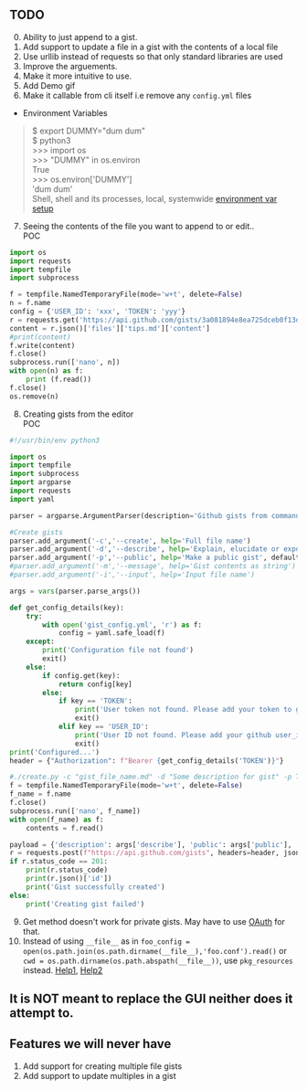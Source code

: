 ## TODO
0. Ability to just append to a gist.
1. Add support to update a file in a gist with the contents of a local file
2. Use urllib instead of requests so that only standard libraries are used
3. Improve the arguements.
4. Make it more intuitive to use.
5. Add Demo gif
6. Make it callable from cli itself i.e remove any `config.yml` files
 - Environment Variables
  >$ export DUMMY="dum dum" <br> $ python3 <br> >>> import os <br> >>> "DUMMY" in os.environ <br> True <br> >>> os.environ['DUMMY'] <br> 'dum dum'<br>
  Shell, shell and its processes, local, systemwide [environment var setup](https://askubuntu.com/questions/58814/how-do-i-add-environment-variables)
7. Seeing the contents of the file you want to append to or edit..  
POC   
```python
import os
import requests
import tempfile
import subprocess

f = tempfile.NamedTemporaryFile(mode='w+t', delete=False)
n = f.name
config = {'USER_ID': 'xxx', 'TOKEN': 'yyy'}
r = requests.get('https://api.github.com/gists/3a081894e8ea725dceb0f13db5a1f0c9')
content = r.json()['files']['tips.md']['content']
#print(content)
f.write(content)
f.close()
subprocess.run(['nano', n])
with open(n) as f:
    print (f.read())
f.close()
os.remove(n)
```
8. Creating gists from the editor  
POC  
```python
#!/usr/bin/env python3

import os
import tempfile
import subprocess
import argparse
import requests
import yaml

parser = argparse.ArgumentParser(description='Github gists from command line')

#Create gists
parser.add_argument('-c','--create', help='Full file name')
parser.add_argument('-d','--describe', help='Explain, elucidate or expound the gist')
parser.add_argument('-p','--public', help='Make a public gist', default=False)
#parser.add_argument('-m','--message', help='Gist contents as string')
#parser.add_argument('-i','--input', help='Input file name')

args = vars(parser.parse_args())

def get_config_details(key):
    try:
        with open('gist_config.yml', 'r') as f:
            config = yaml.safe_load(f)
    except:
        print('Configuration file not found')
        exit()
    else:
        if config.get(key):
            return config[key]
        else:
            if key == 'TOKEN':
                print('User token not found. Please add your token to gist_config.yaml')
                exit()
            elif key == 'USER_ID':
                print('User ID not found. Please add your github user_id to gist_config.yml')
                exit()
print('Configured...')
header = {"Authorization": f"Bearer {get_config_details('TOKEN')}"}

#./create.py -c "gist_file_name.md" -d "Some description for gist" -p True
f = tempfile.NamedTemporaryFile(mode='w+t', delete=False)
f_name = f.name
f.close()
subprocess.run(['nano', f_name])
with open(f_name) as f:
    contents = f.read()

payload = {'description': args['describe'], 'public': args['public'], 'files':{args['create']: {'content': contents}}}
r = requests.post(f"https://api.github.com/gists", headers=header, json=payload)
if r.status_code == 201:
    print(r.status_code)
    print(r.json()['id'])
    print('Gist successfully created')
else:
    print('Creating gist failed')
```
9. Get method doesn't work for private gists. May have to use [OAuth](https://developer.github.com/apps/building-oauth-apps/authorizing-oauth-apps/) for that.
10. Instead of using `__file__` as in `foo_config = open(os.path.join(os.path.dirname(__file__),'foo.conf').read()` or ```cwd = os.path.dirname(os.path.abspath(__file__))```, use `pkg_resources` instead. [Help1](http://peak.telecommunity.com/DevCenter/PythonEggs#accessing-package-resources), [Help2](https://setuptools.readthedocs.io/en/latest/pkg_resources.html#resourcemanager-api)
## It is NOT meant to replace the GUI neither does it attempt to.

## Features we will never have
1. Add support for creating multiple file gists
2. Add support to update multiples in a gist
